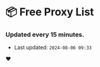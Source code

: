# :package: Free Proxy List
### Updated every 15 minutes.

- Last updated: `2024-08-06 09:33`

:heart:
